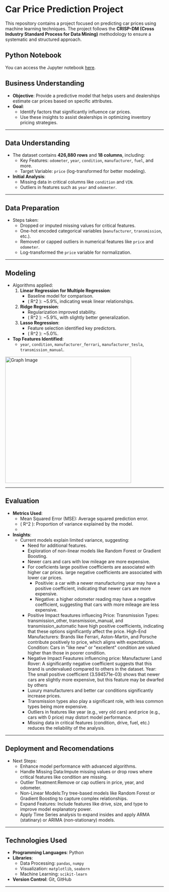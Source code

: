 # Car Price Prediction Project

This repository contains a project focused on predicting car prices using machine learning techniques. The project follows the **CRISP-DM (Cross Industry Standard Process for Data Mining)** methodology to ensure a systematic and structured approach.

## Python Notebook
You can access the Jupyter notebook [here](https://github.com/AICarope/Car-Price-Prediction/blob/main/1.EDA%26ML.ipynb).

## Business Understanding
- **Objective**: Provide a predictive model that helps users and dealerships estimate car prices based on specific attributes.
- **Goal**:
  - Identify factors that significantly influence car prices.
  - Use these insights to assist dealerships in optimizing inventory pricing strategies.
  
---

## Data Understanding
- The dataset contains **426,880 rows** and **18 columns**, including:
  - Key Features: `odometer`, `year`, `condition`, `manufacturer`, `fuel`, and more.
  - Target Variable: `price` (log-transformed for better modeling).
- **Initial Analysis**:
  - Missing data in critical columns like `condition` and `VIN`.
  - Outliers in features such as `year` and `odometer`.

---

## Data Preparation
- Steps taken:
  - Dropped or imputed missing values for critical features.
  - One-hot encoded categorical variables (`manufacturer`, `transmission`, etc.).
  - Removed or capped outliers in numerical features like `price` and `odometer`.
  - Log-transformed the `price` variable for normalization.

---

## Modeling
- Algorithms applied:
  1. **Linear Regression for Multiple Regression**:
     - Baseline model for comparison.
     - \( R^2 \): ~5.9%, indicating weak linear relationships.
  2. **Ridge Regression**:
     - Regularization improved stability.
     - \( R^2 \): ~5.9%, with slightly better generalization.
  3. **Lasso Regression**:
     - Feature selection identified key predictors.
     - \( R^2 \): ~5.0%.
- **Top Features Identified**:
  - `year`, `condition`, `manufacturer_ferrari`, `manufacturer_tesla`, `transmission_manual`.
  
<img src="https://github.com/user-attachments/assets/7da849fe-978a-4a6d-9de7-fed746ba60d3" alt="Graph Image" width="400">

---

## Evaluation
- **Metrics Used**:
  - Mean Squared Error (MSE): Average squared prediction error.
  - \( R^2 \): Proportion of variance explained by the model.
  - 
- **Insights**:
  - Current models explain limited variance, suggesting:
    - Need for additional features.
    - Exploration of non-linear models like Random Forest or Gradient Boosting.
    - Newer cars and cars with low mileage are more expensive.
    - For coeficients large positive coefficients are associated with higher car prices. large negative coefficients are associated with lower car prices.
      - Positivie: a car with a newer manufacturing year may have a positive coefficient, indicating that newer cars are more expensive.
      - Negative: a higher odometer reading may have a negative coefficient, suggesting that cars with more mileage are less expensive.
    - Positive Impact feautures influecing Price:
        Transmission Types: transmission_other, transmission_manual, and transmission_automatic have high positive coefficients, indicating that these options significantly affect the price.
        High-End Manufacturers: Brands like Ferrari, Aston-Martin, and Porsche contribute positively to price, which aligns with expectations.
        Condition: Cars in "like new" or "excellent" condition are valued higher than those in poorer condition.
    - Negative Impact Feautures influencing price:
        Manufacturer Land Rover: A significantly negative coefficient suggests that this brand is undervalued compared to others in the dataset.
        Year: The small positive coefficient (3.594571e-03) shows that newer cars are slightly more expensive, but this feature may be dwarfed by others
    - Luxury manufacturers and better car conditions significantly increase prices.
    - Transmission types also play a significant role, with less common types being more expensive.
    - Outliers in features like year (e.g., very old cars) and price (e.g., cars with 0 price) may distort model performance.
    - Missing data in critical features (condition, drive, fuel, etc.) reduces the reliability of the analysis.

---

## Deployment and Recomendations
- Next Steps:
  - Enhance model performance with advanced algorithms.
  - Handle Missing Data:Impute missing values or drop rows where critical features like condition are missing.
  - Outlier Treatment:Remove or cap outliers in price, year, and odometer.
  - Non-Linear Models:Try tree-based models like Random Forest or Gradient Boosting to capture complex relationships.
  - Expand Features: Include features like drive, size, and type to improve model explanatory power.
  - Apply Time Series analysis to expand insides and apply ARMA (statinary) or ARIMA (non-stationary) models.

---

## Technologies Used
- **Programming Languages**: Python
- **Libraries**:
  - Data Processing: `pandas`, `numpy`
  - Visualization: `matplotlib`, `seaborn`
  - Machine Learning: `scikit-learn`
- **Version Control**: Git, GitHub

---
